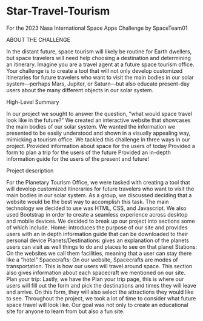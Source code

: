 # Star-Travel-Tourism
For the 2023 Nasa International Space Apps Challenge by SpaceTeam01 

ABOUT THE CHALLENGE

In the distant future, space tourism will likely be routine for Earth dwellers, but space travelers will need help choosing a destination and determining an itinerary. Imagine you are a travel agent at a future space tourism office. Your challenge is to create a tool that will not only develop customized itineraries for future travelers who want to visit the main bodies in our solar system—perhaps Mars, Jupiter, or Saturn—but also educate present-day users about the many different objects in our solar system.


High-Level Summary 


In our project we sought to answer the question, “what would space travel look like in the future?” We created an interactive website that showcases the main bodies of our solar system. We wanted the information we presented to be easily understood and shown in a visually appealing way, mimicking a tourism office. We tackled this challenge in three ways in our project. 
Provided information about space for the users of today 
Provided a form to plan a trip for the users of the future 
Provided an in-depth information guide for the users of the present and future! 


Project description 

For the Planetary Tourism Office, we were tasked with creating a tool that will develop customized itineraries for future travelers who want to visit the main bodies in our solar system. As a group, we discussed deciding that a website would be the best way to accomplish this task. 
The main technology we decided to use was HTML, CSS, and Javascript. We also used Bootstrap in order to create a seamless experience across desktop and mobile devices. 
We decided to break up our project into sections some of which include. 
Home: introduces the purpose of our site and provides users with an in depth information guide that can be downloaded to their personal device
Planets/Destinations: gives an explanation of the planets users can visit as well things to do and places to see on that planet 
Stations: On the websites we call them facilities, meaning that a user can stay there like a “hotel” 
Spacecrafts: On our website, Spacecrafts are modes of transportation. This is how our users will travel around space. This section also gives information about each spacecraft we mentioned on our site. 
Plan your trip: Lastly, we have the Plan your trip page, this is where our users will fill out the form and pick the destinations and times they will leave and arrive. On this form, they will also select the attractions they would like to see. 
Throughout the project, we took a lot of time to consider what future space travel will look like. Our goal was not only to create an educational site for anyone to learn from but also a fun site. 


